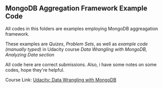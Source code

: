 ## MongoDB Aggregation Framework Example Code

All codes in this folders are examples employing MongoDB aggreagation framework. 

These examples are *Quizes*, *Problem Sets*, as well as *example code (manually typed)* in Udacity course *Data Wrangling with MongoDB, Analyzing Data section*

All code here are correct submissions. Also, i have some notes on some codes, hope they're helpful.

Course Link: [Udacity: Data Wrangling with MongoDB](https://classroom.udacity.com/courses/ud032/lessons/491558559/concepts/8165990800923)
